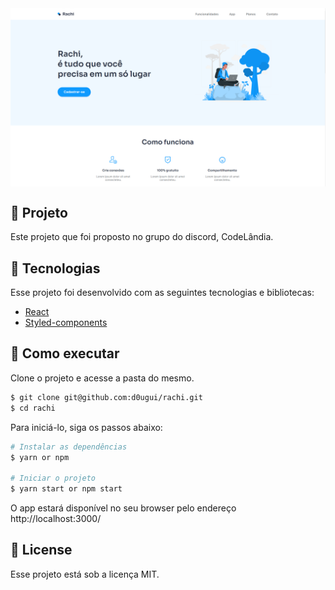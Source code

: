 <img align="center" src="src/assets/tela.png" alt="Rachi">

## 📖 Projeto

Este projeto que foi proposto no grupo do discord, CodeLândia.

## 🧪 Tecnologias

Esse projeto foi desenvolvido com as seguintes tecnologias e bibliotecas:

- [React](https://reactjs.org)
- [Styled-components](https://styled-components.com/)


## 🚀 Como executar

Clone o projeto e acesse a pasta do mesmo.

```bash
$ git clone git@github.com:d0ugui/rachi.git
$ cd rachi
```

Para iniciá-lo, siga os passos abaixo:

```bash
# Instalar as dependências
$ yarn or npm

# Iniciar o projeto
$ yarn start or npm start
```

O app estará disponível no seu browser pelo endereço http://localhost:3000/

## 📝 License

Esse projeto está sob a licença MIT.
